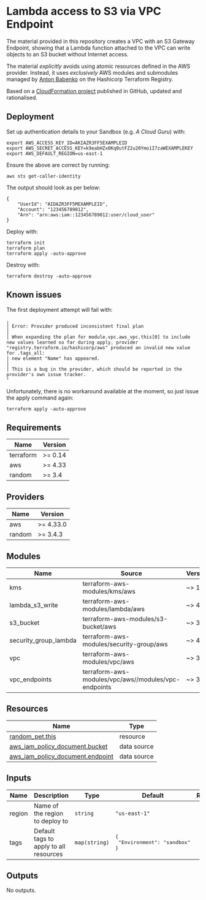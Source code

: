 # Lambda access to S3 via VPC Endpoint

The material provided in this repository creates a VPC with an S3 Gateway Endpoint, showing that a Lambda function attached to the VPC can write objects to an S3 bucket without Internet access.

The material *explicitly* avoids using atomic resources defined in the AWS provider. Instead, it uses *exclusively* AWS modules and submodules managed by [Anton Babenko](https://registry.terraform.io/namespaces/antonbabenko) on the Hashicorp Terraform Registry.

Based on a [CloudFormation project](https://github.com/gford1000-aws/lambda_s3_access_using_vpc_endpoint) published in GitHub, updated and rationalised.

## Deployment

Set up authentication details to your Sandbox (e.g. *A Cloud Guru*) with:
```commandline
export AWS_ACCESS_KEY_ID=AKIAZR3FF5EXAMPLEID
export AWS_SECRET_ACCESS_KEY=k9eabHZx0Kq0utFZ2u20Ymo1I7zaWEXAMPLEKEY
export AWS_DEFAULT_REGION=us-east-1
```

Ensure the above are correct by running:
```commandline
aws sts get-caller-identity
```

The output should look as per below:
```commandline
{
    "UserId": "AIDAZR3FF5MEXAMPLEID",
    "Account": "123456789012",
    "Arn": "arn:aws:iam::123456789012:user/cloud_user"
}
```

Deploy with:
```commandline
terraform init
terraform plan
terraform apply -auto-approve
```

Destroy with:
```commandline
terraform destroy -auto-approve
```

## Known issues
The first deployment attempt will fail with:
```commandline
╷
│ Error: Provider produced inconsistent final plan
│
│ When expanding the plan for module.vpc.aws_vpc.this[0] to include new values learned so far during apply, provider "registry.terraform.io/hashicorp/aws" produced an invalid new value for .tags_all:
│ new element "Name" has appeared.
│
│ This is a bug in the provider, which should be reported in the provider's own issue tracker.
╵
```

Unfortunately, there is no workaround available at the moment, so just issue the apply command again:
```commandline
terraform apply -auto-approve
```

<!-- BEGIN_TF_DOCS -->
## Requirements

| Name | Version |
|------|---------|
| terraform | >= 0.14 |
| aws | >= 4.33 |
| random | >= 3.4 |

## Providers

| Name | Version   |
|------|-----------|
| aws | >= 4.33.0 |
| random | >= 3.4.3  |

## Modules

| Name | Source | Version |
|------|--------|---------|
| kms | terraform-aws-modules/kms/aws | ~> 1.0 |
| lambda_s3_write | terraform-aws-modules/lambda/aws | ~> 4.0 |
| s3_bucket | terraform-aws-modules/s3-bucket/aws | ~> 3.0 |
| security_group_lambda | terraform-aws-modules/security-group/aws | ~> 4.0 |
| vpc | terraform-aws-modules/vpc/aws | ~> 3.0 |
| vpc_endpoints | terraform-aws-modules/vpc/aws//modules/vpc-endpoints | ~> 3.0 |

## Resources

| Name | Type |
|------|------|
| [random_pet.this](https://registry.terraform.io/providers/hashicorp/random/latest/docs/resources/pet) | resource |
| [aws_iam_policy_document.bucket](https://registry.terraform.io/providers/hashicorp/aws/latest/docs/data-sources/iam_policy_document) | data source |
| [aws_iam_policy_document.endpoint](https://registry.terraform.io/providers/hashicorp/aws/latest/docs/data-sources/iam_policy_document) | data source |

## Inputs

| Name | Description | Type | Default | Required |
|------|-------------|------|---------|:--------:|
| region | Name of the region to deploy to | `string` | `"us-east-1"` | no |
| tags | Default tags to apply to all resources | `map(string)` | <pre>{<br>  "Environment": "sandbox"<br>}</pre> | no |

## Outputs

No outputs.
<!-- END_TF_DOCS -->
